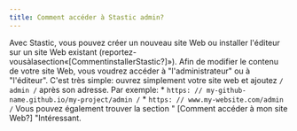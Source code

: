 ```yaml
---
title: Comment accéder à Stastic admin?
---
```

Avec Stastic, vous pouvez créer un nouveau site Web ou installer l'éditeur sur un site Web existant (reportez-vousàlasection«[CommentinstallerStastic?]»). Afin de modifier le contenu de votre site Web, vous voudrez accéder à "l'administrateur" ou à "l'éditeur". C'est très simple: ouvrez simplement votre site web et ajoutez `/ admin /` après son adresse. Par exemple: * `https: // my-github-name.github.io/my-project/admin /` * `https: // www.my-website.com/admin /` Vous pouvez également trouver la section " [Comment accéder à mon site Web?] "Intéressant.
